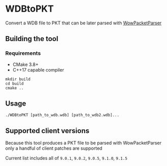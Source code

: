 # WDBtoPKT

Convert a WDB file to PKT that can be later parsed with [WowPacketParser](https://github.com/TrinityCore/WowPacketParser)

## Building the tool

### Requirements

* CMake 3.8+
* C++17 capable compiler

```
mkdir build
cd build
cmake ..
```

## Usage
`./WDBtoPKT [path_to_wdb.wdb] [path_to_wdb2.wdb]...`

## Supported client versions

Because this tool produces a PKT file to be parsed with WowPacketParser only a handful of client patches are supported

Current list includes all of `9.0.1`, `9.0.2`, `9.0.5`, `9.1.0`, `9.1.5`
